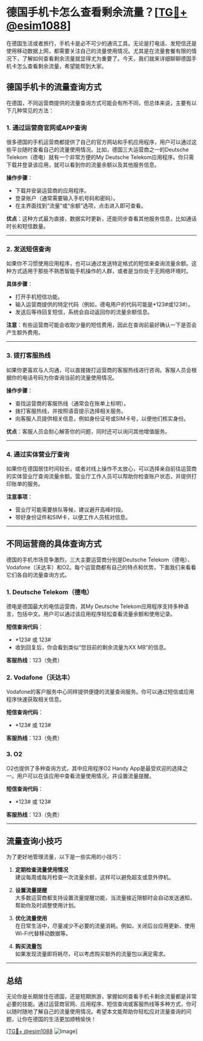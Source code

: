 # 德国手机卡怎么查看剩余流量？[[TG💪+ @esim1088](https://t.me/s/esim1088)]

在德国生活或者旅行，手机卡是必不可少的通讯工具。无论是打电话、发短信还是使用移动数据上网，都需要关注自己的流量使用情况。尤其是在流量套餐有限的情况下，了解如何查看剩余流量就显得尤为重要了。今天，我们就来详细聊聊德国手机卡怎么查看剩余流量，希望能帮到大家。

## 德国手机卡的流量查询方式

在德国，不同运营商提供的流量查询方式可能会有所不同，但总体来说，主要有以下几种常见的方法：

### 1. **通过运营商官网或APP查询**
   很多德国的手机运营商都提供了自己的官方网站和手机应用程序，用户可以通过这些平台随时查看自己的流量使用情况。比如，德国三大运营商之一的Deutsche Telekom（德电）就有一个非常方便的My Deutsche Telekom应用程序。你只需下载并登录该应用，就可以看到你的流量余额以及其他服务信息。

   **操作步骤**：
   - 下载并安装运营商的应用程序。
   - 登录账户（通常需要输入手机号码和密码）。
   - 在主界面找到“流量”或“余额”选项，点击进入即可查看。

   **优点**：这种方式最为直接，数据实时更新，还能同步查看其他服务信息，比如通话时长和短信数量。

---

### 2. **发送短信查询**
   如果你不习惯使用应用程序，也可以通过发送特定格式的短信来查询流量余额。这种方式适用于那些不熟悉智能手机操作的人群，或者是当你处于无网络环境时。

   **具体步骤**：
   - 打开手机短信功能。
   - 输入运营商提供的特定代码（例如，德电用户的代码可能是*123#或123#）。
   - 发送后等待回复短信，系统会自动返回你的流量余额信息。

   **注意**：有些运营商可能会收取少量的短信费用，因此在查询前最好确认一下是否会产生额外费用。

---

### 3. **拨打客服热线**
   如果你更喜欢与人沟通，可以直接拨打运营商的客服热线进行咨询。客服人员会根据你的电话号码为你查询当前的流量使用情况。

   **操作步骤**：
   - 查找运营商的客服热线（通常会在账单上标明）。
   - 拨打客服热线，并按照语音提示选择相关服务。
   - 向客服人员提供相关信息，例如身份证号或SIM卡号，以便他们核实身份。

   **优点**：客服人员会耐心解答你的问题，同时还可以询问其他增值服务。

---

### 4. **通过实体营业厅查询**
   如果你在德国居住时间较长，或者对线上操作不太放心，可以选择亲自前往运营商的实体营业厅查询流量余额。营业厅工作人员可以帮助你检查账户状态，并提供打印账单的服务。

   **注意事项**：
   - 营业厅可能需要排队等候，建议避开高峰时段。
   - 带好身份证件和SIM卡，以便工作人员核对信息。

---

## 不同运营商的具体查询方式

德国的手机市场竞争激烈，三大主要运营商分别是Deutsche Telekom（德电）、Vodafone（沃达丰）和O2。每个运营商都有自己的特点和优势，下面我们来看看它们各自的流量查询方式。

### 1. **Deutsche Telekom（德电）**
   德电是德国最大的电信运营商，其My Deutsche Telekom应用程序支持多种语言，包括中文。用户可以通过该应用程序轻松查看流量余额和使用记录。

   **短信查询代码**：
   - *123# 或 123#
   - 收到回复后，你会看到类似“您目前的剩余流量为XX MB”的信息。

   **客服热线**：123（免费）

### 2. **Vodafone（沃达丰）**
   Vodafone的客户服务中心同样提供便捷的流量查询服务。你可以通过短信或应用程序快速获取相关信息。

   **短信查询代码**：
   - *123# 或 123#

   **客服热线**：123（免费）

### 3. **O2**
   O2也提供了多种查询方式，其中应用程序O2 Handy App是最受欢迎的选择之一。用户可以在该应用中查看流量使用情况，并设置流量提醒。

   **短信查询代码**：
   - *123# 或 123#

   **客服热线**：123（免费）

---

## 流量查询小技巧

为了更好地管理流量，以下是一些实用的小技巧：

1. **定期检查流量使用情况**  
   建议每周或每月检查一次流量余额，这样可以避免超支或意外停机。

2. **设置流量提醒**  
   大多数运营商都支持设置流量提醒功能，当流量接近限额时会自动发送通知，帮助你及时调整使用计划。

3. **优化流量使用**  
   在日常生活中，尽量减少不必要的流量消耗。例如，关闭后台应用更新、使用Wi-Fi代替移动数据等。

4. **购买流量包**  
   如果发现流量即将耗尽，可以考虑购买额外的流量包以满足需求。

---

## 总结

无论你是长期居住在德国，还是短期旅游，掌握如何查看手机卡剩余流量都是非常必要的技能。通过运营商官网、应用程序、短信查询或客服热线等多种方式，你可以随时随地了解自己的流量使用情况。希望本文能帮助你轻松应对流量查询的问题，让你在德国的生活更加顺畅愉快！

[[TG💪+ @esim1088](https://t.me/s/esim1088) ![Image](https://i.postimg.cc/4NQfJmqS/Snipaste-2025-05-13-00-14-12.png)]